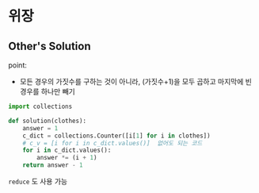 # 위장



## Other's Solution

point:
- 모든 경우의 가짓수를 구하는 것이 아니라, (가짓수+1)을 모두 곱하고 마지막에 빈 경우를 하나만 빼기

```python
import collections

def solution(clothes):
    answer = 1
    c_dict = collections.Counter([i[1] for i in clothes]) 
    # c_v = [i for i in c_dict.values()]  없어도 되는 코드
    for i in c_dict.values():
        answer *= (i + 1)
    return answer - 1
```


`reduce` 도 사용 가능
